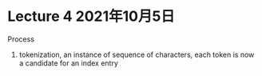 # Lecture 4 2021年10月5日

Process

1. tokenization, an instance of sequence of characters, each token is now a candidate for an index entry
